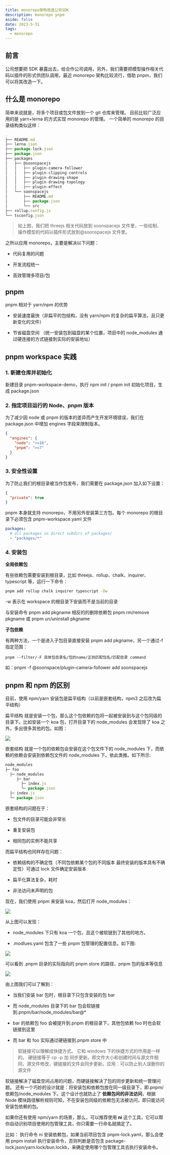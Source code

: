 ```yaml
---
title: monorepo架构改造公司SDK
description: monorepo pnpm
aside: false
date: 2023-5-31
tags:
  - monorepo
---
```


## 前言

公司想要把 SDK 暴露出去，给合作公司调用，另外，我们需要把模型操作相关代码以插件的形式供团队调用，最近 monorepo 架构比较流行，借助 pnpm，我们可以将其改造一下。

## 什么是 monorepo

简单来说就是，将多个项目或包文件放到一个 git 仓库来管理。 目前比较广泛应用的是 yarn+lerna 的方式实现 monorepo 的管理。 一个简单的 monorepo 的目录结构类似这样：

```js
.
├── README.md
├── lerna.json
├── package-lock.json
├── package.json
├── packages
│   ├── @soonspacejs
│   │   ├── plugin-camera-follower
│   │   ├── plugin-clipping-controls
│   │   ├── plugin-drawing-shape
│   │   ├── plugin-drawing-topology
│   │   ├── plugin-effect
│   └── soonspacejs
│       ├── README.md
│       ├── package.json
│       └── src
├── rollup.config.js
└── tsconfig.json
```

> 如上图，我们把 threejs 相关代码放到 soonspacejs 文件里，一些绘制、操作模型的代码以插件形式放到@soonspacejs 文件里。

之所以应用 monorepo，主要是解决以下问题：

- 代码复用的问题

- 开发流程统一

- 高效管理多项目/包

## pnpm

pnpm 相对于 yarn/npm 的优势

- 安装速度最快（非扁平的包结构，没有 yarn/npm 的复杂的扁平算法，且只更新变化的文件）

- 节省磁盘空间 （统一安装包到磁盘的某个位置，项目中的 node_modules 通过硬连接的方式链接到实际的安装地址）

## pnpm workspace 实践

### 1. 新建仓库并初始化

新建目录 pnpm-workspace-demo，执行 npm init / pnpm init 初始化项目，生成 package.json

### 2. 指定项目运行的 Node、pnpm 版本

为了减少因 node 或 pnpm 的版本的差异而产生开发环境错误，我们在 package.json 中增加 engines 字段来限制版本。

```json
{
  "engines": {
    "node": ">=16",
    "pnpm": ">=7"
  }
}
```

### 3. 安全性设置

为了防止我们的根目录被当作包发布，我们需要在 package.json 加入如下设置：

```json
{
  "private": true
}
```

pnpm 本身就支持 monorepo，不用另外安装第三方包。每个 monorepo 的根目录下必须包含 pnpm-workspace.yaml 文件

```yaml
packages:
  # all packages in direct subdirs of packages/
  - "packages/*"
```

### 4. 安装包

**全局依赖包**

有些依赖包需要安装到根目录，比如 threejs、rollup、chalk、inquirer、typescript 等，运行一下命令：

```bash
pnpm add rollup chalk inquirer typescript -Dw
```

-w 表示在 workspace 的根目录下安装而不是当前的目录

与安装命令 pnpm add pkgname 相反的的删除依赖包 pnpm rm/remove pkgname 或 pnpm un/uninstall pkgname

**子包依赖**

有两种方法，一个是进入子包目录直接安装 pnpm add pkgname，另一个通过-f 指定范围：

`pnpm --filter/-F 具体包目录名/包的name/正则匹配包名/匹配目录 command`

如：pnpm -f @soonspace/plugin-camera-follower add soonspacejs

## pnpm 和 npm 的区别

目前，使用 npm/yarn 安装包是扁平结构（以前是嵌套结构，npm3 之后改为扁平结构）

扁平结构 就是安装一个包，那么这个包依赖的包将一起被安装到与这个包同级的目录下。比如安装一个 koa 包，打开目录下的 node_modules 会发现除了 koa 之外，多出很多其他的包。如图：

![](../images/WX20230725-212348%402x.png)

嵌套结构 就是一个包的依赖包会安装在这个包文件下的 node_modules 下，而依赖的依赖会安装到依赖包文件的 node_modules 下。依此类推。如下所示:

```js
node_modules
├─ foo
  ├─ node_modules
     ├─ bar
       ├─ index.js
       └─ package.json
  ├─ index.js
  └─ package.json
```

嵌套结构的问题在于：

- 包文件的目录可能会非常长

- 重复安装包

- 相同包的实例不能共享

而扁平结构也同样存在问题：

- 依赖结构的不确定性（不同包依赖某个包的不同版本 最终安装的版本具有不确定性）可通过 lock 文件确定安装版本

- 扁平化算法复杂，耗时

- 非法访问未声明的包

现在，我们使用 pnpm 来安装 koa，然后打开 node_modules：

![](../images/WX20230725-212849%402x.png)

从上图可以发现：

- node_modules 下只有 koa 一个包，且这个被软链到了其他的地方。

- .modlues.yaml 包含了一些 pnpm 包管理的配置信息。如下图:

![](../images/WX20230725-213138%402x.png)

可以看到 .pnpm 目录的实际指向的 pnpm store 的路径、pnpm 包的版本等信息

![](../images/WX20230725-220746%402x.png)

由上图我们可以了解到：

- 当我们安装 bar 包时，根目录下只包含安装的包 bar

- 而 node_modules 目录下的 bar 包会软链接到.pnpm/bar/node_modules/bar@\*

- bar 的依赖包 foo 会被提升到.pnpm 的根目录下，其他包依赖 foo 时也会软链接到这里

- 而 bar 和 foo 实际通过硬链接到.pnpm store 中

> 软链接可以理解成快捷方式。 它和 windows 下的快捷方式的作用是一样的。 硬链接等于 cp -p 加 同步更新。即文件大小和创建时间与源文件相同，源文件修改，硬链接的文件会同步更新。应用：可以防止别人误删你的源文件

软链接解决了磁盘空间占用的问题，而硬链接解决了包的同步更新和统一管理问题。 还有一个巧妙的设计就是：将安装包和依赖包放在同一级目录下，即.pnpm/依赖包/node_modules 下。这个设计也就防止了 **依赖包间的非法访问**，根据 Node 模块路径解析规则可知，不在安装包同级的依赖包无法被访问，即只能访问安装包依赖的包。

如果你还有使用 npm/yarn 的场景，那么，可以推荐使用 **ni** 这个工具，它可以帮你自动识别项目使用的包管理工具，你只需要一行命名就搞定了。

比如： 执行命令 ni 安装依赖包，如果当前项目包含 pnpm-lock.yaml，那么会使用 pnpm install 执行安装命令，否则判断是否包含 package-lock.json/yarn.lock/bun.lockb，来确定使用哪个包管理工具去执行安装命令。

